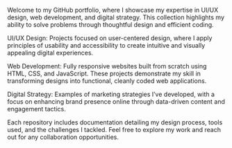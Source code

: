 Welcome to my GitHub portfolio, where I showcase my expertise in UI/UX design, web development, and digital strategy. This collection highlights my ability to solve problems through thoughtful design and efficient coding.

UI/UX Design: Projects focused on user-centered design, where I apply principles of usability and accessibility to create intuitive and visually appealing digital experiences.

Web Development: Fully responsive websites built from scratch using HTML, CSS, and JavaScript. These projects demonstrate my skill in transforming designs into functional, cleanly coded web applications.

Digital Strategy: Examples of marketing strategies I’ve developed, with a focus on enhancing brand presence online through data-driven content and engagement tactics.

Each repository includes documentation detailing my design process, tools used, and the challenges I tackled. Feel free to explore my work and reach out for any collaboration opportunities.
